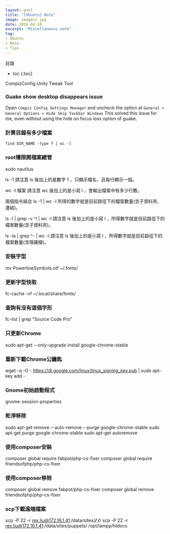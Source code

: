 ```yaml
---
layout: post
title: "[Ubuntu] Note"
image: images/.jpg
date: 2018-04-10
excerpt: "Miscellaneous note"
tag:
- Ubuntu
- Note
- Tips
---
```


目錄
* toc
{:toc}

CompizConfig
Unity Tweak Tool

### Guake show desktop disappears issue
Open `Compiz Config Settings Manager` and uncheck the option at `General > General Options > Hide Skip Taskbar Windows`
This solved this issue for me, even without using the hide on focus loss option of guake.

### 計算目錄有多少檔案
`find DIR_NAME -type f | wc -l`

### root權限開檔案總管
sudo nautilus

ls -1
請注意 ls 後加上的是數字 1 ，只顯示檔名，且每行顯示一個。

wc -l 檔案
請注意 wc 後加上的是小寫 l ，會輸出檔案中有多少行數。

兩個指令結合
ls -1 | wc -l
所得的數字就是目前路徑下的檔案數量(含子資料夾、連結)。

ls -l | grep -v ^l | wc -l
請注意 ls 後加上的是小寫 l ，所得數字就是目前路徑下的檔案數量(含子資料夾)。

ls -la | grep ^- | wc -l
請注意 ls 後加上的是小寫 l ，所得數字就是目前路徑下的檔案數量(含隱藏檔)。

### 安裝字型
mv PowerlineSymbols.otf ~/.fonts/

### 更新字型快取
fc-cache -vf ~/.local/share/fonts/

### 查詢有沒有這個字形
fc-list | grep "Source Code Pro"

### 只更新Chrome
sudo apt-get --only-upgrade install google-chrome-stable

### 重新下載Chrome公鑰匙
wget -q -O - https://dl.google.com/linux/linux_signing_key.pub | sudo apt-key add -

### Gnome初始啟動程式
gnome-session-properties

### 乾淨移除
sudo apt-get remove --auto-remove --purge google-chrome-stable
sudo apt-get purge google-chrome-stable
sudo apt-get autoremove

### 使用composer安裝
composer global require fabpot/php-cs-fixer
composer global require friendsofphp/php-cs-fixer

### 使用composer移除
composer global remove fabpot/php-cs-fixer
composer global remove friendsofphp/php-cs-fixer

### scp下載遠端檔案
scp -P 22 -r rex.liu@172.16.1.41:/data/sites/***/ /***/
scp -P 22 -r rex.liu@172.16.1.41:/data/sites/puppets/ /opt/lampp/htdocs